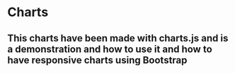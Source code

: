 # Charts

## This charts have been made with charts.js and is a demonstration and how to use it and how to have responsive charts using Bootstrap
